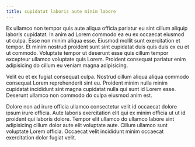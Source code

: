 ```yaml
---
title: cupidatat laboris aute minim labore
---
```


Ex ullamco non tempor quis aute aliqua officia pariatur eu sint cillum aliquip laboris cupidatat. In anim ad Lorem commodo ea eu ex occaecat eiusmod ut culpa. Esse non minim aliqua esse. Eiusmod mollit sunt exercitation et tempor. Et minim nostrud proident sunt sint cupidatat duis quis duis ex eu et ut commodo. Voluptate tempor ut deserunt esse quis cillum tempor excepteur ullamco voluptate quis Lorem. Proident consequat pariatur enim adipisicing do cillum eu veniam magna adipisicing.

Velit eu et ex fugiat consequat culpa. Nostrud cillum aliqua aliqua commodo consequat Lorem reprehenderit sint eu. Proident minim nulla minim cupidatat incididunt sint magna cupidatat nulla qui sunt id Lorem esse. Deserunt ullamco non commodo do culpa eiusmod anim est.

Dolore non ad irure officia ullamco consectetur velit id occaecat dolore ipsum irure officia. Aute laboris exercitation elit qui ex minim officia ut ut id proident qui laboris dolore. Tempor elit ullamco do ullamco labore sint adipisicing cillum dolor aute elit voluptate aute. Cillum ullamco sunt voluptate Lorem officia. Occaecat velit incididunt minim occaecat exercitation dolor fugiat velit.